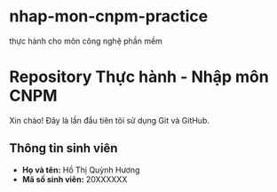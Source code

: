 # nhap-mon-cnpm-practice
thực hành cho môn công nghệ phần mềm
# Repository Thực hành - Nhập môn CNPM
Xin chào! Đây là lần đầu tiên tôi sử dụng Git và GitHub.
## Thông tin sinh viên
- **Họ và tên:** Hồ Thị Quỳnh Hương
- **Mã số sinh viên:** 20XXXXXX
